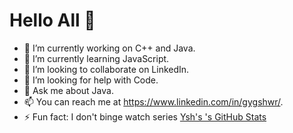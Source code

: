 
# Hello All 👋


- 🔭 I’m currently working on C++ and Java. 
- 🌱 I’m currently learning JavaScript.    
- 👯 I’m looking to collaborate on LinkedIn. 
- 🤔 I’m looking for help with Code. 
- 💬 Ask me about Java. 
- 📫 You can reach me at https://www.linkedin.com/in/gygshwr/. 
- ⚡ Fun fact: I don't binge watch series
[Ysh's 's GitHub Stats](https://github-readme-stats.vercel.app/api?username=ysh-x&hide=issues&count_private=true&show_icons=true&theme=calm)
